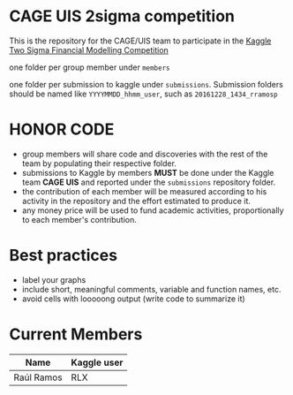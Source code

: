 # CAGE UIS 2sigma competition #

This is the repository for the CAGE/UIS team to participate in the [Kaggle Two Sigma Financial Modelling Competition](https://www.kaggle.com/c/two-sigma-financial-modeling)

one folder per group member under `members`

one folder per submission to kaggle under `submissions`. Submission folders should be named like `YYYYMMDD_hhmm_user`, such as `20161228_1434_rramosp`

# HONOR CODE #

- group members will share code and discoveries with the rest of the team by populating their respective folder.
- submissions to Kaggle by members **MUST** be done under the Kaggle team **CAGE UIS** and reported under the `submissions` repository folder.
- the contribution of each member will be measured according to his activity in the repository and the effort estimated to produce it.
- any money price will be used to fund academic activities, proportionally to each member's contribution.

# Best practices #
- label your graphs
- include short, meaningful comments, variable and function names, etc.
- avoid cells with looooong output (write code to summarize it) 

# Current Members

Name  | Kaggle user
------------- | -------------
Raúl Ramos  | RLX